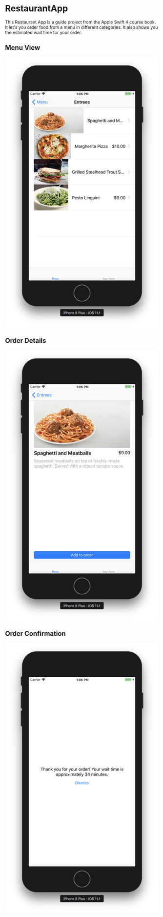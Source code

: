 # RestaurantApp
This Restaurant App is a guide project from the Apple Swift 4 course book. It let's you order food from a menu in different categories. It also shows you the estimated wait time for your order.

## Menu View
![question view](https://github.com/rgingnagel/RestaurantApp/blob/master/Screenshots/Screen%20Shot%202017-12-04%20at%2013.06.26.png)

## Order Details
![question view](https://github.com/rgingnagel/RestaurantApp/blob/master/Screenshots/Screen%20Shot%202017-12-04%20at%2013.06.36.png)

## Order Confirmation
![question view](https://github.com/rgingnagel/RestaurantApp/blob/master/Screenshots/Screen%20Shot%202017-12-04%20at%2013.06.47.png)
